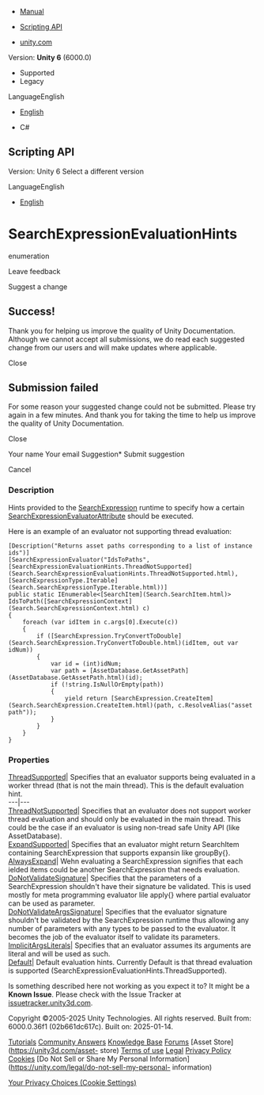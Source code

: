 [ ]()

  * [Manual](../Manual/index.html)
  * [Scripting API](../ScriptReference/index.html)

  * [unity.com](https://unity.com/)

Version: **Unity 6** (6000.0)

  * Supported
  * Legacy

LanguageEnglish

  * [English]()

  * C#

[ ](https://docs.unity3d.com)

## Scripting API

Version: Unity 6 Select a different version

LanguageEnglish

  * [English]()

# SearchExpressionEvaluationHints

enumeration

Leave feedback

Suggest a change

## Success!

Thank you for helping us improve the quality of Unity Documentation. Although
we cannot accept all submissions, we do read each suggested change from our
users and will make updates where applicable.

Close

## Submission failed

For some reason your suggested change could not be submitted. Please <a>try
again</a> in a few minutes. And thank you for taking the time to help us
improve the quality of Unity Documentation.

Close

Your name Your email Suggestion* Submit suggestion

Cancel

[ ]()

### Description

Hints provided to the [SearchExpression](Search.SearchExpression.html) runtime
to specify how a certain
[SearchExpressionEvaluatorAttribute](Search.SearchExpressionEvaluatorAttribute.html)
should be executed.

Here is an example of an evaluator not supporting thread evaluation:

    
    
    [Description("Returns asset paths corresponding to a list of instance ids")]
    [SearchExpressionEvaluator("IdsToPaths", [SearchExpressionEvaluationHints.ThreadNotSupported](Search.SearchExpressionEvaluationHints.ThreadNotSupported.html), [SearchExpressionType.Iterable](Search.SearchExpressionType.Iterable.html))]
    public static IEnumerable<[SearchItem](Search.SearchItem.html)> IdsToPath([SearchExpressionContext](Search.SearchExpressionContext.html) c)
    {
        foreach (var idItem in c.args[0].Execute(c))
        {
            if ([SearchExpression.TryConvertToDouble](Search.SearchExpression.TryConvertToDouble.html)(idItem, out var idNum))
            {
                var id = (int)idNum;
                var path = [AssetDatabase.GetAssetPath](AssetDatabase.GetAssetPath.html)(id);
                if (!string.IsNullOrEmpty(path))
                {
                    yield return [SearchExpression.CreateItem](Search.SearchExpression.CreateItem.html)(path, c.ResolveAlias("asset path"));
                }
            }
        }
    }
    

### Properties

[ThreadSupported](Search.SearchExpressionEvaluationHints.ThreadSupported.html)|
Specifies that an evaluator supports being evaluated in a worker thread (that
is not the main thread). This is the default evaluation hint.  
---|---  
[ThreadNotSupported](Search.SearchExpressionEvaluationHints.ThreadNotSupported.html)|
Specifies that an evaluator does not support worker thread evaluation and
should only be evaluated in the main thread. This could be the case if an
evaluator is using non-tread safe Unity API (like AssetDatabase).  
[ExpandSupported](Search.SearchExpressionEvaluationHints.ExpandSupported.html)|
Specifies that an evaluator might return SearchItem containing
SearchExpression that supports expansin like groupBy{}.  
[AlwaysExpand](Search.SearchExpressionEvaluationHints.AlwaysExpand.html)| Wehn
evaluating a SearchExpression signifies that each ielded items could be
another SearchExpression that needs evaluation.  
[DoNotValidateSignature](Search.SearchExpressionEvaluationHints.DoNotValidateSignature.html)|
Specifies that the parameters of a SearchExpression shouldn't have their
signature be validated. This is used mostly for meta programming evaluator
lile apply{} where partial evaluator can be used as parameter.  
[DoNotValidateArgsSignature](Search.SearchExpressionEvaluationHints.DoNotValidateArgsSignature.html)|
Specifies that the evaluator signature shouldn't be validated by the
SearchExpression runtime thus allowing any number of parameters with any types
to be passed to the evaluator. It becomes the job of the evaluator itself to
validate its parameters.  
[ImplicitArgsLiterals](Search.SearchExpressionEvaluationHints.ImplicitArgsLiterals.html)|
Specifies that an evaluator assumes its arguments are literal and will be used
as such.  
[Default](Search.SearchExpressionEvaluationHints.Default.html)| Default
evaluation hints. Currently Default is that thread evaluation is supported
(SearchExpressionEvaluationHints.ThreadSupported).  
  
Is something described here not working as you expect it to? It might be a
**Known Issue**. Please check with the Issue Tracker at
[issuetracker.unity3d.com](https://issuetracker.unity3d.com).

Copyright ©2005-2025 Unity Technologies. All rights reserved. Built from:
6000.0.36f1 (02b661dc617c). Built on: 2025-01-14.

[Tutorials](https://unity3d.com/learn) [Community
Answers](https://answers.unity3d.com) [Knowledge
Base](https://support.unity3d.com/hc/en-us)
[Forums](https://forum.unity3d.com) [Asset Store](https://unity3d.com/asset-
store) [Terms of use](https://docs.unity3d.com/Manual/TermsOfUse.html)
[Legal](https://unity.com/legal) [Privacy
Policy](https://unity.com/legal/privacy-policy)
[Cookies](https://unity.com/legal/cookie-policy) [Do Not Sell or Share My
Personal Information](https://unity.com/legal/do-not-sell-my-personal-
information)

[Your Privacy Choices (Cookie Settings)](javascript:void\(0\);)

